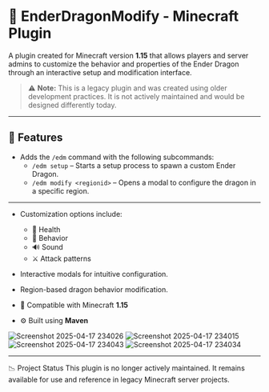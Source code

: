# 🐉 EnderDragonModify - Minecraft Plugin

A plugin created for Minecraft version **1.15** that allows players and server admins to customize the behavior and properties of the Ender Dragon through an interactive setup and modification interface.

> ⚠️ **Note:** This is a legacy plugin and was created using older development practices. It is not actively maintained and would be designed differently today.

---

## 🧩 Features

- Adds the `/edm` command with the following subcommands:
  - `/edm setup` – Starts a setup process to spawn a custom Ender Dragon.
  - `/edm modify <regionid>` – Opens a modal to configure the dragon in a specific region.

---

- Customization options include:
  - 🏥 Health
  - 🧠 Behavior
  - 🔊 Sound
  - ⚔️ Attack patterns

- Interactive modals for intuitive configuration.  
- Region-based dragon behavior modification.  
- 🧱 Compatible with Minecraft **1.15**  
- ⚙️ Built using **Maven**
    
![Screenshot 2025-04-17 234026](https://github.com/user-attachments/assets/6dc9568f-c084-4d2e-b5f4-8f08239f4287)
![Screenshot 2025-04-17 234015](https://github.com/user-attachments/assets/0518a03c-f580-4169-a5c4-be276d173853)
![Screenshot 2025-04-17 234043](https://github.com/user-attachments/assets/780d75c5-6d67-4e3a-b6bb-129fc1d5b7db)
![Screenshot 2025-04-17 234034](https://github.com/user-attachments/assets/fa32fc98-3387-4567-b913-92d4e78eb039)

---

📉 Project Status
This plugin is no longer actively maintained. It remains available for use and reference in legacy Minecraft server projects.
